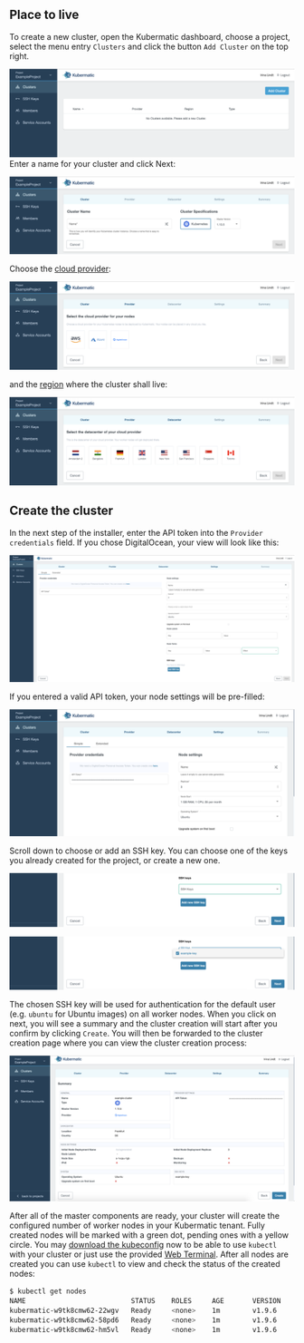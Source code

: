 ## Place to live

To create a new cluster, open the Kubermatic dashboard, choose a project, select the menu entry `Clusters` and click the button `Add Cluster` on the top right.

![Overview of cluster creation](03-create-cluster-start.png)
 Enter a name for your cluster and click Next:

![Overview of cluster creation](03-create-cluster-choose-name.png)

Choose the [cloud provider](../../02.Documentation/05.supported-cloud-providers/default.en.md):

![Menu to chose cloud provider](03-create-cluster-choose-provider.png)

and the [region](../../02.Documentation/05.supported-cloud-providers/default.en.md) where the cluster shall live:

![Menu to choose datacenter](03-create-cluster-choose-region.png)

## Create the cluster

In the next step of the installer, enter the API token into the `Provider credentials` field. If you chose DigitalOcean, your view will look like this:

![Overview of cluster settings](03-create-cluster-api-tokens.png)

If you entered a valid API token, your node settings will be pre-filled:

![Overview of cluster settings with prefilled node section](03-create-cluster-node-settings.png)

Scroll down to choose or add an SSH key. You can choose one of the keys you already created for the project, or create a new one.

![Overview of cluster settings with prefilled node section](03-create-cluster-ssh-key.png)

![Overview of cluster settings with prefilled node section](03-create-cluster-ssh-key-selected.png)


The chosen SSH key will be used for authentication for the default user (e.g. `ubuntu` for Ubuntu images) on all worker nodes. When you click on next, you will see a summary and the cluster creation will start after you confirm by clicking `Create`. You will then be forwarded to the cluster creation page where you can view the cluster creation process:

![Cluster details in creation state](03-create-cluster-confirm.png)

After all of the master components are ready, your cluster will create the configured number of worker nodes in your Kubermatic tenant. Fully created nodes will be marked with a green dot, pending ones with a yellow circle. You may [download the kubeconfig](../06.download-the-kubeconfig/default.en.md) now to be able to use `kubectl` with your cluster or just use the provided [Web Terminal](../../02.Documentation/10.metakube-webterminal/default.en.md). After all nodes are created you can use `kubectl` to view and check the status of the created nodes:

```bash
$ kubectl get nodes
NAME                          STATUS    ROLES     AGE       VERSION
kubermatic-w9tk8cmw62-22wgv   Ready     <none>    1m        v1.9.6
kubermatic-w9tk8cmw62-58pd6   Ready     <none>    1m        v1.9.6
kubermatic-w9tk8cmw62-hm5vl   Ready     <none>    1m        v1.9.6
```